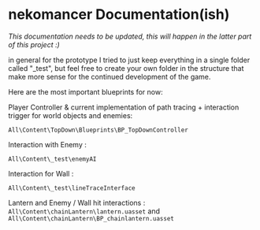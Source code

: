 
# nekomancer Documentation(ish)

_This documentation needs to be updated, this will happen in the latter part of this project :)_


in general for the prototype I tried to just keep everything in a single folder called "_test", but feel free to create your own folder in the structure
that make more sense for the continued development of the game.

Here are the most important blueprints for now:

Player Controller & current implementation of path tracing +  interaction trigger for world objects and enemies:

`All\Content\TopDown\Blueprints\BP_TopDownController`


Interaction with Enemy :

`All\Content\_test\enemyAI`


Interaction for Wall :

`All\Content\_test\lineTraceInterface`

Lantern and Enemy / Wall hit interactions :
`All\Content\chainLantern\lantern.uasset` and `All\Content\chainLantern\BP_chainlantern.uasset`
